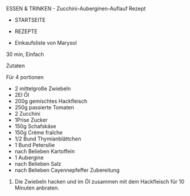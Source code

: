 ESSEN & TRINKEN - Zucchini-Auberginen-Auflauf Rezept

* STARTSEITE
* REZEPTE

* Einkaufsliste
von Marysol

30 min, Einfach

Zutaten

Für 4 portionen
* 2 mittelgroße Zwiebeln
* 2El Öl
* 200g gemischtes Hackfleisch
* 250g passierte Tomaten
* 2 Zucchini
* 1Prise Zucker
* 150g Schafskäse
* 150g Crème fraîche
* 1/2 Bund Thymianblättchen
* 1 Bund Petersilie
* nach Belieben Kartoffeln
* 1 Aubergine
* nach Belieben Salz
* nach Belieben Cayennepfeffer
Zubereitung
1. Die Zwiebeln hacken und im Öl zusammen mit dem Hackfleisch für 10 Minuten anbraten. 
